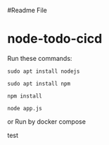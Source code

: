 #Readme File
# node-todo-cicd

Run these commands:


`sudo apt install nodejs`


`sudo apt install npm`


`npm install`

`node app.js`

or Run by docker compose

test

